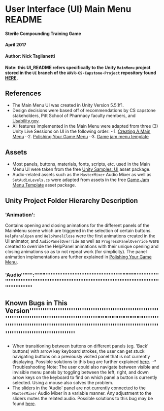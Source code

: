 # User Interface (UI) Main Menu README
#### Sterile Compounding Training Game
#### April 2017
#### Author: Nick Taglianetti

#### Note: this UI_README refers specifically to the Unity `MainMenu` project stored in the `UI` branch of the `ARVR-CS-Capstone-Project` repository found [HERE](../ARVR-CS-Capstone-Project/tree/UI/MainMenu).

## References
* The Main Menu UI was created in Unity Version 5.5.1f1.
* Design decisions were based off of recommendations by CS capstone stakeholders, Pitt School of Pharmacy faculty members, and [Usability.gov](https://www.usability.gov/). 
* All features implemented in the Main Menu were adapted from three (3) Unity Live Sessions on UI in the following order:
⋅⋅1. [Creating A Main Menu](https://unity3d.com/learn/tutorials/topics/user-interface-ui/creating-main-menu?playlist=17111)
⋅⋅2. [Polishing Your Game Menu](https://unity3d.com/learn/tutorials/topics/user-interface-ui/polishing-your-game-menu?playlist=17111)
⋅⋅3. [Game jam menu template](https://unity3d.com/learn/tutorials/modules/beginner/live-training-archive/game-jam-template?playlist=17111)

## Assets
* Most panels, buttons, materials, fonts, scripts, etc. used in the Main Menu UI were taken from the free [Unity Samples: UI](https://www.assetstore.unity3d.com/en/?&_ga=1.217841878.1725716731.1485819273#!/content/25468) asset package. 
* Audio-related assets such as the `MasterMixer` Audio Mixer as well as `SetAudioLevels.cs` were adapted from assets in the free [Game Jam Menu Template](https://www.assetstore.unity3d.com/en/?&_ga=1.256517323.1725716731.1485819273#!/content/40465) asset package.

## Unity Project Folder Hierarchy Description
### 'Animation':
Contains opening and closing animations for the different panels of the MainMenu scene which are triggered in the selection of certain buttons. `HelpPanelOpen` and `HelpPanelClose` were the first animations created in the UI animator, and `AudioPanelOverride` as well as `ProgressPanelOverride` were created to override the HelpPanel animations with their unique opening and closing animations so as to not repeat work (for simplicity). The panel animation implementations are further explained in [Polishing Your Game Menu](https://unity3d.com/learn/tutorials/topics/user-interface-ui/polishing-your-game-menu?playlist=17111).
### 'Audio''""":""""''''''''''''''''''''''''''''''''''''''''''"""""""'''''''''''''''''''''''''''''''''''''''''''''''''''''''''''''''''''''''''''''''''''''''''''''''''''''''''''''''''''''''

## Known Bugs in This Version'''''''''''''''''''''''''''''''''''''''''''''''''''''''''''''''''''''''''''''''''''''''''''''''''''''"""""""""""""'''''''''''''''''''''''''''''''''''''''''''''''''''''''''''''''''''''''''''''''''''''''''''''''''''''''''''''
* When transitioning between buttons on different panels (eg. 'Back' buttons) with arrow key keyboard strokes, the user can get stuck navigating buttons on a previously visited panel that is not currently displaying. Possible solutions to this bug are further explained [here](https://youtu.be/pgtZLc-gTEk?t=59m30s "Polishing Your Game Menu - minute 59:30").
⋅⋅* Troubleshooting Note: The user could also navigate between visible and invisible menu panels by toggling between the left, right, and down arrow keys on the keyboard to find on which panel a button is currently selected. Using a mouse also solves the problem.
* The sliders in the 'Audio' panel are not currently connected to the `MasterMixer` Audio Mixer in a variable manner. Any adjustment to the sliders mutes the related audio. Possible solutions to this bug may be found [here](https://youtu.be/j9CqczkeYJY?t=45m37s "Game Jam Menu Template - minute 45:37").
